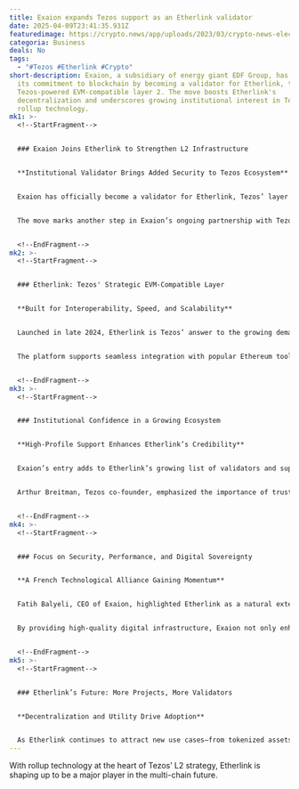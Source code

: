 ```yaml
---
title: Exaion expands Tezos support as an Etherlink validator
date: 2025-04-09T23:41:35.931Z
featuredimage: https://crypto.news/app/uploads/2023/03/crypto-news-electrical-coins-on-the-metal-table-dark-neon-color-galaxy-on-the-background.jpg.webp
categoria: Business
deals: No
tags:
  - "#Tezos #Etherlink #Crypto"
short-description: Exaion, a subsidiary of energy giant EDF Group, has deepened
  its commitment to blockchain by becoming a validator for Etherlink, the
  Tezos-powered EVM-compatible layer 2. The move boosts Etherlink's
  decentralization and underscores growing institutional interest in Tezos'
  rollup technology.
mk1: >-
  <!--StartFragment-->


  ### Exaion Joins Etherlink to Strengthen L2 Infrastructure


  **Institutional Validator Brings Added Security to Tezos Ecosystem**


  Exaion has officially become a validator for Etherlink, Tezos’ layer 2 blockchain designed to integrate with Ethereum's EVM tools. As a subsidiary of France’s EDF Group, Exaion brings enterprise-grade credibility and infrastructure to the fast-growing L2 platform.


  The move marks another step in Exaion’s ongoing partnership with Tezos, following its entry as a corporate baker in 2020. With this new role, Exaion will support the integrity of Etherlink’s Smart Rollup system while enhancing security for users and developers deploying on the chain.


  <!--EndFragment-->
mk2: >-
  <!--StartFragment-->


  ### Etherlink: Tezos' Strategic EVM-Compatible Layer


  **Built for Interoperability, Speed, and Scalability**


  Launched in late 2024, Etherlink is Tezos’ answer to the growing demand for scalable Ethereum-compatible solutions. It leverages smart rollups to maintain performance without sacrificing decentralization.


  The platform supports seamless integration with popular Ethereum tools like wallets, block explorers, and indexers. It also connects to other EVM-compatible chains, making it an attractive destination for DeFi and RWA (real-world asset) projects.


  <!--EndFragment-->
mk3: >-
  <!--StartFragment-->


  ### Institutional Confidence in a Growing Ecosystem


  **High-Profile Support Enhances Etherlink’s Credibility**


  Exaion’s entry adds to Etherlink’s growing list of validators and supporters. Projects like Spiko, a money market fund platform, and Midas, a Coinbase-backed RWA platform, have already launched on Etherlink, demonstrating its traction.


  Arthur Breitman, Tezos co-founder, emphasized the importance of trusted validators: “Rollup security relies on the presence of at least one honest validator… the more reputable parties validating the Etherlink rollup, the more robust it is.”


  <!--EndFragment-->
mk4: >-
  <!--StartFragment-->


  ### Focus on Security, Performance, and Digital Sovereignty


  **A French Technological Alliance Gaining Momentum**


  Fatih Balyeli, CEO of Exaion, highlighted Etherlink as a natural extension of the company’s mission: “We’re proud to continue supporting Tezos, an example of French technological ingenuity that aligns with our own mission.”


  By providing high-quality digital infrastructure, Exaion not only enhances Etherlink’s validator set but also reinforces France’s growing role in blockchain innovation and sovereign infrastructure.


  <!--EndFragment-->
mk5: >-
  <!--StartFragment-->


  ### Etherlink’s Future: More Projects, More Validators


  **Decentralization and Utility Drive Adoption**


  As Etherlink continues to attract new use cases—from tokenized assets to smart contract platforms—its validator base will be crucial for long-term resilience. Exaion’s involvement is likely to inspire other institutional players to join, ensuring that Etherlink grows securely while keeping pace with Ethereum-native solutions.
---
```

With rollup technology at the heart of Tezos’ L2 strategy, Etherlink is shaping up to be a major player in the multi-chain future.

<!--EndFragment-->